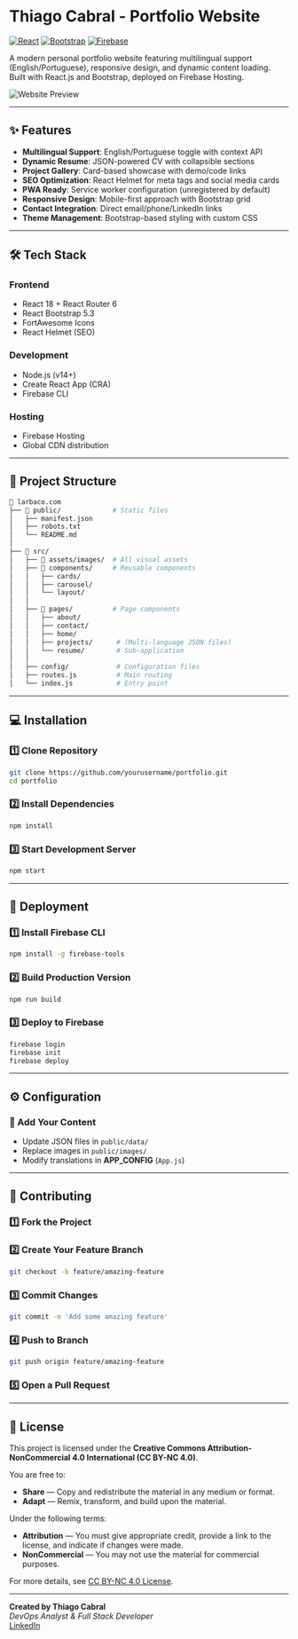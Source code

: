 # Thiago Cabral - Portfolio Website

[![React](https://img.shields.io/badge/React-18.2.0-blue)](https://reactjs.org/)
[![Bootstrap](https://img.shields.io/badge/Bootstrap-5.3.0-purple)](https://getbootstrap.com/)
[![Firebase](https://img.shields.io/badge/Hosted%20on-Firebase-orange)](https://firebase.google.com/)

A modern personal portfolio website featuring multilingual support (English/Portuguese), responsive design, and dynamic content loading. Built with React.js and Bootstrap, deployed on Firebase Hosting.

![Website Preview](public/images/og-global.jpg)

---

## ✨ Features

- **Multilingual Support**: English/Portuguese toggle with context API
- **Dynamic Resume**: JSON-powered CV with collapsible sections
- **Project Gallery**: Card-based showcase with demo/code links
- **SEO Optimization**: React Helmet for meta tags and social media cards
- **PWA Ready**: Service worker configuration (unregistered by default)
- **Responsive Design**: Mobile-first approach with Bootstrap grid
- **Contact Integration**: Direct email/phone/LinkedIn links
- **Theme Management**: Bootstrap-based styling with custom CSS

---

## 🛠️ Tech Stack

### Frontend
- React 18 + React Router 6
- React Bootstrap 5.3
- FortAwesome Icons
- React Helmet (SEO)

### Development
- Node.js (v14+)
- Create React App (CRA)
- Firebase CLI

### Hosting
- Firebase Hosting
- Global CDN distribution

---

## 📂 Project Structure

```bash
📁 larbaco.com
├── 📂 public/             # Static files
│   ├── manifest.json
│   ├── robots.txt
│   └── README.md
│
├── 📂 src/
│   ├── 📂 assets/images/  # All visual assets
│   ├── 📂 components/     # Reusable components
│   │   ├── cards/
│   │   ├── carousel/
│   │   └── layout/
│   │
│   ├── 📂 pages/          # Page components
│   │   ├── about/
│   │   ├── contact/
│   │   ├── home/
│   │   ├── projects/      # (Multi-language JSON files)
│   │   └── resume/        # Sub-application
│   │
│   ├── config/            # Configuration files
│   ├── routes.js          # Main routing
│   └── index.js           # Entry point
```

---

## 💻 Installation

### 1️⃣ Clone Repository
```bash
git clone https://github.com/yourusername/portfolio.git
cd portfolio
```

### 2️⃣ Install Dependencies
```bash
npm install
```

### 3️⃣ Start Development Server
```bash
npm start
```

---

## 🚀 Deployment

### 1️⃣ Install Firebase CLI
```bash
npm install -g firebase-tools
```

### 2️⃣ Build Production Version
```bash
npm run build
```

### 3️⃣ Deploy to Firebase
```bash
firebase login
firebase init
firebase deploy
```

---

## ⚙️ Configuration

### 🔧 Add Your Content
- Update JSON files in `public/data/`
- Replace images in `public/images/`
- Modify translations in **APP_CONFIG** (`App.js`)


---

## 🤝 Contributing

### 1️⃣ Fork the Project

### 2️⃣ Create Your Feature Branch
```bash
git checkout -b feature/amazing-feature
```

### 3️⃣ Commit Changes
```bash
git commit -m 'Add some amazing feature'
```

### 4️⃣ Push to Branch
```bash
git push origin feature/amazing-feature
```

### 5️⃣ Open a Pull Request

---

## 📜 License

This project is licensed under the **Creative Commons Attribution-NonCommercial 4.0 International (CC BY-NC 4.0)**.

You are free to:
- **Share** — Copy and redistribute the material in any medium or format.
- **Adapt** — Remix, transform, and build upon the material.

Under the following terms:
- **Attribution** — You must give appropriate credit, provide a link to the license, and indicate if changes were made.
- **NonCommercial** — You may not use the material for commercial purposes.

For more details, see [CC BY-NC 4.0 License](https://creativecommons.org/licenses/by-nc/4.0/).

---

**Created by Thiago Cabral**  
*DevOps Analyst & Full Stack Developer*  
[LinkedIn](#)

